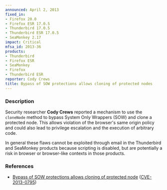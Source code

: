 ```yaml
---
announced: April 2, 2013
fixed_in:
- Firefox 20.0
- Firefox ESR 17.0.5
- Thunderbird 17.0.5
- Thunderbird ESR 17.0.5
- SeaMonkey 2.17
impact: Critical
mfsa_id: 2013-36
products:
- Thunderbird
- Firefox ESR
- SeaMonkey
- Firefox
- Thunderbird ESR
reporter: Cody Crews
title: Bypass of SOW protections allows cloning of protected nodes
---
```


<h3>Description</h3>

<p>Security researcher <strong>Cody Crews</strong> reported a mechanism to use the <code>cloneNode</code> method to bypass System Only Wrappers (SOW) and clone a protected node. This allows violation of the browser's same origin policy and could also lead to privilege escalation and the execution of arbitrary code.
</p>

<p class="note">In general these flaws cannot be exploited through email in the
Thunderbird and SeaMonkey products because scripting is disabled, but are
potentially a risk in browser or browser-like contexts in those products.</p>

<h3>References</h3>

<ul>
  <li><a href="https://bugzilla.mozilla.org/show_bug.cgi?id=825697">
      Bypass of SOW protections allows cloning of protected node</a> (<a href="http://cve.mitre.org/cgi-bin/cvename.cgi?name=CVE-2013-0795" class="ex-ref">CVE-2013-0795</a>)</li>
</ul>




